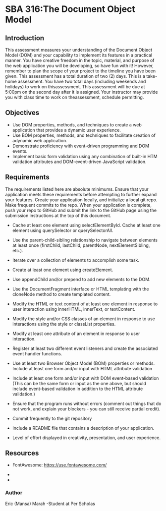 # SBA 316:The Document Object Model

## Introduction

This assessment measures your understanding of the Document Object Model (DOM) and your capability to implement its features in a practical manner. You have creative freedom in the topic, material, and purpose of the web application you will be developing, so have fun with it! However, remember to plan the scope of your project to the timeline you have been given.
This assessment has a total duration of two (2) days. This is a take-home assessment.
You have two total days (including weekends and holidays) to work on thisassessment. This assessment will be due at 5:00pm on the second day after it is assigned. Your instructor may provide you with class time to work on theassessment, schedule permitting.

## Objectives

* Use DOM properties, methods, and techniques to create a web application that provides a dynamic user experience.
* Use BOM properties, methods, and techniques to facilitate creation of adynamic web application.
* Demonstrate proficiency with event-driven programming and DOM events.
* Implement basic form validation using any combination of built-in HTM validation attributes and DOM-event-driven JavaScript validation.

## Requirements

The requirements listed here are absolute minimums. Ensure that your application meets these requirements before attempting to further expand your features.
Create your application locally, and initialize a local git repo. Make frequent commits to the repo. When your application is complete, push your repo to GitHub and submit the link to the GitHub page using the submission instructions at the top of this document.

- Cache at least one element using selectElementById.
  Cache at least one element using querySelector or querySelectorAll.

- Use the parent-child-sibling relationship to navigate between elements at least once (firstChild, lastChild, parentNode, nextElementSibling, etc.).

- Iterate over a collection of elements to accomplish some task.

- Create at least one element using createElement.

- Use appendChild and/or prepend to add new elements to the DOM.

- Use the DocumentFragment interface or HTML templating with the
    cloneNode method to create templated content.

- Modify the HTML or text content of at least one element in response to user interaction using innerHTML, innerText, or textContent.

- Modify the style and/or CSS classes of an element in response to use interactions using the style or classList properties.

- Modify at least one attribute of an element in response to user interaction.

- Register at least two different event listeners and create the associated event handler functions.

- Use at least two Browser Object Model (BOM) properties or methods.
  Include at least one form and/or input with HTML attribute validation

- Include at least one form and/or input with DOM event-based validation (This can be the same form or input as the one above, but should include event-based validation in addition to the HTML attribute validation.)

- Ensure that the program runs without errors (comment out things that do not work, and explain your blockers - you can still receive partial credit).

- Commit frequently to the git repository
- Include a README file that contains a description of your application.

- Level of effort displayed in creativity, presentation, and user experience.

## Resources
* FontAwesome: https://use.fontawesome.com/

*
*
### Author

Eric (Mansa) Marah -Student at Per Scholas

